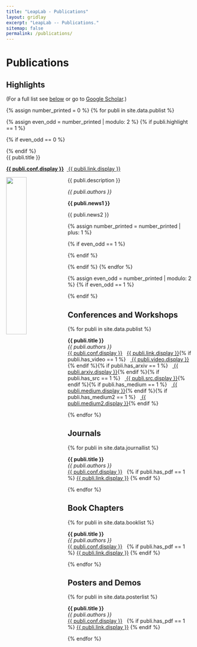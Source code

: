 ```yaml
---
title: "LeapLab - Publications"
layout: gridlay
excerpt: "LeapLab -- Publications."
sitemap: false
permalink: /publications/
---
```



# Publications

## Highlights

(For a full list see [below](#conferences-and-workshops) or go to 
<a target="_blank" href="https://scholar.google.com/citations?user=TMGwBH0AAAAJ&hl=en">Google Scholar</a>.)

{% assign number_printed = 0 %}
{% for publi in site.data.publist %}

{% assign even_odd = number_printed | modulo: 2 %}
{% if publi.highlight == 1 %}

{% if even_odd == 0 %}
<div class="row">
{% endif %}

<div class="col-sm-6 clearfix">
 <div class="well">
  <pubtit>{{ publi.title }}</pubtit>
  <p><strong><a target="_blank" href="{{ publi.conf.url }}">{{ publi.conf.display }}</a></strong>  &nbsp;<a target="_blank" class="btn btn-primary btn-xs" role="button" href="{{ site.url }}/{{ publi.link.url }}"> {{ publi.link.display }}</a></p>
  <img src="{{ site.url }}{{ site.baseurl }}/images/research/{{ publi.image }}" class="img-responsive" width="33%" style="float: left" />
  <p>{{ publi.description }}</p>
  <p><em>{{ publi.authors }}</em></p>
  <p class="text-danger"><strong> {{ publi.news1 }}</strong></p>
  <p> {{ publi.news2 }}</p>
 </div>
</div>

{% assign number_printed = number_printed | plus: 1 %}

{% if even_odd == 1 %}
</div>
{% endif %}

{% endif %}
{% endfor %}

{% assign even_odd = number_printed | modulo: 2 %}
{% if even_odd == 1 %}
</div>
{% endif %}

<!--p> &nbsp; </p-->


## Conferences and Workshops

{% for publi in site.data.publist %}

  <strong>{{ publi.title }}</strong> <br />
  <em>{{ publi.authors }} </em><br /><a target="_blank" href="{{ publi.conf.url }}"> {{ publi.conf.display }}</a>&nbsp;&nbsp; 
  <a target="_blank" class="btn btn-primary btn-sm" role="button" href="{{ site.baseurl }}/{{ publi.link.url }}"> {{ publi.link.display }}</a>{% if publi.has_video == 1 %}
  &nbsp;&nbsp;<a target="_blank" class="btn btn-primary btn-sm" role="button" href="{{ publi.video.url }}"> {{ publi.video.display }}</a>{% endif %}{% if publi.has_arxiv == 1 %}
  &nbsp;&nbsp;<a target="_blank" class="btn btn-success btn-sm" role="button" href="{{ publi.arxiv.url }}"> {{ publi.arxiv.display }}</a>{% endif %}{% if publi.has_src == 1 %}
  &nbsp;&nbsp;<a target="_blank" class="btn btn-warning btn-sm" href="{{ publi.src.url }}"> {{ publi.src.display }}</a>{% endif %}{% if publi.has_medium == 1 %}
  &nbsp;&nbsp;<a target="_blank" class="btn btn-info btn-sm" role="button" href="{{ publi.medium.url }}"> {{ publi.medium.display }}</a>{% endif %}{% if publi.has_medium2 == 1 %}
  &nbsp;&nbsp;<a target="_blank" class="btn btn-info btn-sm" role="button" href="{{ publi.medium2.url }}"> {{ publi.medium2.display }}</a>{% endif %}
  

{% endfor %}


## Journals

{% for publi in site.data.journallist %}

  <strong>{{ publi.title }}</strong> <br />
  <em>{{ publi.authors }} </em><br /><a target="_blank" href="{{ publi.conf.url }}"> {{ publi.conf.display }}</a>&nbsp;&nbsp; {% if publi.has_pdf == 1 %}
  <a target="_blank" class="btn btn-primary btn-sm" role="button" href="{{ site.baseurl }}/{{ publi.link.url }}"> {{ publi.link.display }}</a>
  {% endif %}
  

{% endfor %}


## Book Chapters

{% for publi in site.data.booklist %}

  <strong>{{ publi.title }}</strong> <br />
  <em>{{ publi.authors }} </em><br /><a target="_blank" href="{{ publi.conf.url }}"> {{ publi.conf.display }}</a>&nbsp;&nbsp;  {% if publi.has_pdf == 1 %}
  <a target="_blank" class="btn btn-primary btn-sm" role="button" href="{{ site.baseurl }}/{{ publi.link.url }}"> {{ publi.link.display }}</a>
  {% endif %}
  

{% endfor %}


## Posters and Demos

{% for publi in site.data.posterlist %}

  <strong>{{ publi.title }}</strong> <br />
  <em>{{ publi.authors }} </em><br /><a target="_blank" href="{{ publi.conf.url }}"> {{ publi.conf.display }}</a>&nbsp;&nbsp; {% if publi.has_pdf == 1 %}
  <a target="_blank" class="btn btn-primary btn-sm" role="button" href="{{ site.baseurl }}/{{ publi.link.url }}"> {{ publi.link.display }}</a>
  {% endif %}
  

{% endfor %}
